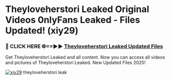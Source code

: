 # Theyloveherstori Leaked Original Videos 0nlyFans Leaked - Files Updated! (xiy29)

<h3>🔴 CLICK HERE 🌐==►► <a href="https://tinyurl.com/x26r9saj" rel="nofollow">Theyloveherstori Leaked Updated Files</a></h3>

Get Theyloveherstori Leaked and all content. Now you can access all videos and pictures of Theyloveherstori Leaked. New Updated Files 2025!

[![xiy29](https://i.imgur.com/LkgZPqh.gif)](https://tinyurl.com/x26r9saj)
theyloveherstori leak